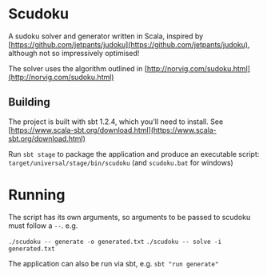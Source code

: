# Scudoku

A sudoku solver and generator written in Scala, inspired by [https://github.com/jetpants/judoku](https://github.com/jetpants/judoku), although not so impressively optimised!

The solver uses the algorithm outlined in [http://norvig.com/sudoku.html](http://norvig.com/sudoku.html)

## Building

The project is built with sbt 1.2.4, which you'll need to install.  See [https://www.scala-sbt.org/download.html](https://www.scala-sbt.org/download.html)

Run `sbt stage` to package the application and produce an executable script: `target/universal/stage/bin/scudoku` (and `scudoku.bat` for windows)

# Running

The script has its own arguments, so arguments to be passed to scudoku must follow a `--`. e.g.

`./scudoku -- generate -o generated.txt`
`./scudoku -- solve -i generated.txt`


The application can also be run via sbt, e.g. `sbt "run generate"`
